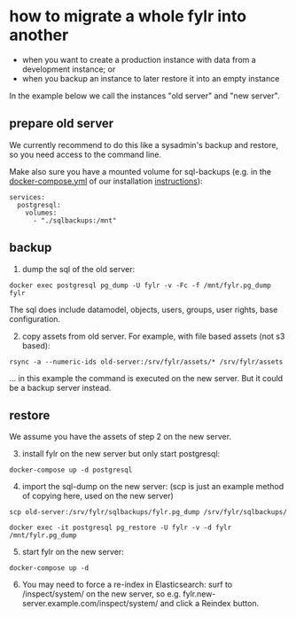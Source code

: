 # how to migrate a whole fylr into another

* when you want to create a production instance with data from a development instance; or
* when you backup an instance to later restore it into an empty instance

In the example below we call the instances "old server" and "new server".

## prepare old server

We currently recommend to do this like a sysadmin's backup and restore, so you need access to the command line.

Make also sure you have a mounted volume for sql-backups (e.g. in the [docker-compose.yml](https://github.com/programmfabrik/fylr-install/blob/main/docker/docker-compose.yml#L34) of our installation [instructions](https://github.com/programmfabrik/fylr-install/blob/main/docker/README.md)):
```
services:
  postgresql:
    volumes:
      - "./sqlbackups:/mnt"
```

## backup

1. dump the sql of the old server:
```
docker exec postgresql pg_dump -U fylr -v -Fc -f /mnt/fylr.pg_dump fylr
```

The sql does include datamodel, objects, users, groups, user rights, base configuration.

2. copy assets from old server. For example, with file based assets (not s3 based):
```
rsync -a --numeric-ids old-server:/srv/fylr/assets/* /srv/fylr/assets
```
  ... in this example the command is executed on the new server. But it could be a backup server instead.

## restore

We assume you have the assets of step 2 on the new server.

3. install fylr on the new server but only start postgresql:
```
docker-compose up -d postgresql
```

4. import the sql-dump on the new server: (scp is just an example method of copying here, used on the new server)
```
scp old-server:/srv/fylr/sqlbackups/fylr.pg_dump /srv/fylr/sqlbackups/

docker exec -it postgresql pg_restore -U fylr -v -d fylr /mnt/fylr.pg_dump
```

5. start fylr on the new server:
```
docker-compose up -d
```

6. You may need to force a re-index in Elasticsearch: surf to /inspect/system/ on the new server, so e.g. fylr.new-server.example.com/inspect/system/ and click a Reindex button.
